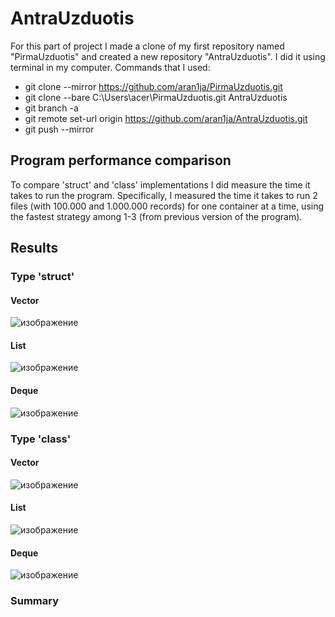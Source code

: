 # AntraUzduotis
For this part of project I made a clone of my first repository named "PirmaUzduotis" and created a new repository "AntraUzduotis". I did it using terminal in my computer. Commands that I used:
* git clone --mirror https://github.com/aran1ja/PirmaUzduotis.git
* git clone --bare C:\Users\acer\PirmaUzduotis.git AntraUzduotis
* git branch -a
* git remote set-url origin https://github.com/aran1ja/AntraUzduotis.git
* git push --mirror
## Program performance comparison
To compare 'struct' and 'class' implementations I did measure the time it takes to run the program. Specifically, I measured the time it takes to run 2 files (with 100.000 and 1.000.000 records) for one container at a time, using the fastest strategy among 1-3 (from previous version of the program).
## Results
### Type 'struct' 
#### Vector
![изображение](https://github.com/aran1ja/AntraUzduotis/assets/147089828/d59f312d-1311-418f-aae2-13ef54126dac)
#### List
![изображение](https://github.com/aran1ja/AntraUzduotis/assets/147089828/96313a39-2f74-4c29-8c11-64ba81f276b3)
#### Deque
![изображение](https://github.com/aran1ja/AntraUzduotis/assets/147089828/c6412be4-05d5-4790-897f-a69fc263d856)

### Type 'class' 
#### Vector
![изображение](https://github.com/aran1ja/AntraUzduotis/assets/147089828/c80e1a9d-5a18-4866-8448-650b0f721a94)
#### List
![изображение](https://github.com/aran1ja/AntraUzduotis/assets/147089828/2b2c9620-8bc1-409d-ae7d-45dc94cccbe2)
#### Deque
![изображение](https://github.com/aran1ja/AntraUzduotis/assets/147089828/8169a652-b837-468b-b6ab-bbf9deddbe0a)

### Summary
